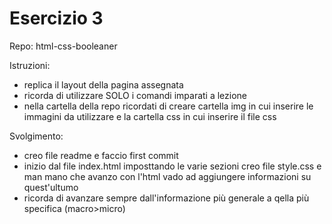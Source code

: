 Esercizio 3
===
Repo: html-css-booleaner

Istruzioni:
- replica il layout della pagina assegnata
- ricorda di utilizzare SOLO i comandi imparati a lezione
- nella cartella della repo ricordati di creare cartella img in cui inserire le immagini da utilizzare e la cartella css in cui inserire il file css


Svolgimento:
- creo file readme e faccio first commit
- inizio dal file index.html imposttando le varie sezioni
creo file style.css e man mano che avanzo con l'html vado ad aggiungere informazioni su quest'ultumo 
- ricorda di avanzare sempre dall'informazione più generale a qella più specifica (macro>micro)
